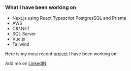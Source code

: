 
### What I have been working on 
  - Next.js using React Typescript PostgresSQL and Prisma
  - AWS
  - C#/.NET
  - SQL Server
  - Vue.js
  - Tailwind

Here is my most recent [project](http://colbyryan.github.io/personal-website) I have been working on!

Add me on [LinkedIN](https://www.linkedin.com/in/colbyrryan/)


<!--
**colbyryan/colbyryan** is a ✨ _special_ ✨ repository because its `README.md` (this file) appears on your GitHub profile.

Here are some ideas to get you started:

- 🔭 I’m currently working on ...
- 🌱 I’m currently learning ...
- 👯 I’m looking to collaborate on ...
- 🤔 I’m looking for help with ...
- 💬 Ask me about ...
- 📫 How to reach me: ...
- 😄 Pronouns: ...
- ⚡ Fun fact: ...
-->
